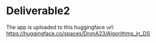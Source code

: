 # Deliverable2

The app is uploaded to this huggingface url: https://huggingface.co/spaces/DronA23/Algorithms_in_DS 
